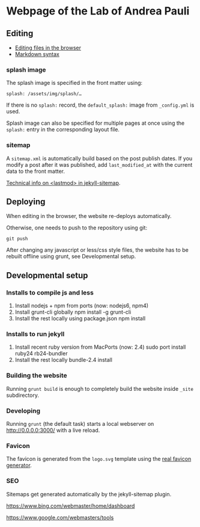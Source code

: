Webpage of the Lab of Andrea Pauli
==================================

Editing
-------

* [Editing files in the browser](https://help.github.com/articles/editing-files-in-your-repository/)
* [Markdown syntax](https://daringfireball.net/projects/markdown/syntax)


### splash image

The splash image is specified in the front matter using:

    splash: /assets/img/splash/…

If there is no `splash:` record, the `default_splash:` image from `_config.yml`
is used.

Splash image can also be specified for multiple pages at once using the
`splash:` entry in the corresponding layout file.


### sitemap

A `sitemap.xml` is automatically build based on the post publish dates. If you
modify a post after it was published, add `last_modified_at` with the current
data to the front matter.

[Technical info on &lt;lastmod&gt; in
jekyll-sitemap](https://github.com/jekyll/jekyll-sitemap#lastmod-tag).


Deploying
---------

When editing in the browser, the website re-deploys automatically.

Otherwise, one needs to push to the repository using git:

    git push

After changing any javascript or less/css style files, the website has to be
rebuilt offline using grunt, see Developmental setup.

Developmental setup
-------------------

### Installs to compile js and less

1. Install nodejs + npm from ports (now: nodejs6, npm4)
2. Install grunt-cli globally
    npm install -g grunt-cli
3. Install the rest locally using package.json
    npm install

### Installs to run jekyll

1. Install recent ruby version from MacPorts (now: 2.4)
    sudo port install ruby24 rb24-bundler
2. Install the rest locally
    bundle-2.4 install

### Building the website

Running `grunt build` is enough to completely build the website inside `_site`
subdirectory.

### Developing

Running `grunt` (the default task) starts a local webserver on
http://0.0.0.0:3000/ with a live reload.

### Favicon

The favicon is generated from the `logo.svg` template using the [real favicon
generator](http://realfavicongenerator.net/).

### SEO

Sitemaps get generated automatically by the jekyll-sitemap plugin.

https://www.bing.com/webmaster/home/dashboard

https://www.google.com/webmasters/tools
